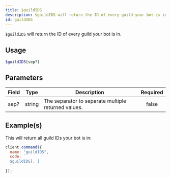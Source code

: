 ```yaml
---
title: $guildIDS
description: $guildIDS will return the ID of every guild your bot is in.
id: guildIDS
---
```


`$guildIDS` will return the ID of every guild your bot is in.

## Usage

```php
$guildIDS[sep?]
```

## Parameters

| Field | Type   | Description                                         | Required |
| ----- | ------ | --------------------------------------------------- | :------: |
| sep?  | string | The separator to separate multiple returned values. |  false   |

## Example(s)

This will return all guild IDs your bot is in:

```javascript
client.command({
  name: "guildIDS",
  code: `
  $guildIDS[, ]
  `
});
```
